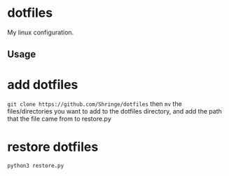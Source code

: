 # dotfiles
My linux configuration.

## Usage
# add dotfiles
`git clone https://github.com/Shringe/dotfiles`
then `mv` the files/directories you want to add to the dotfiles directory,
and add the path that the file came from to restore.py

# restore dotfiles
`python3 restore.py`
